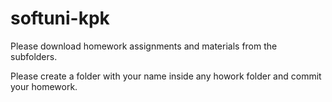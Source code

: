 # softuni-kpk

Please download homework assignments and materials from the subfolders.

Please create a folder with your name inside any howork folder and commit your homework.


